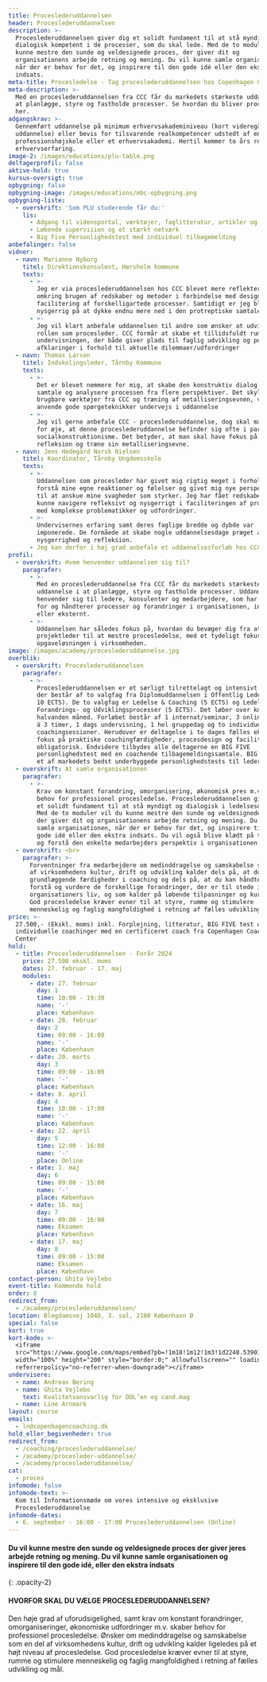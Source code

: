 ```yaml
---
title: Proceslederuddannelsen
header: Proceslederuddannelsen
description: >-
  Proceslederuddannelsen giver dig et solidt fundament til at stå myndigt og
  dialogisk kompetent i de processer, som du skal lede. Med de to moduler vil du
  kunne mestre den sunde og veldesignede proces, der giver dit og
  organisationens arbejde retning og mening. Du vil kunne samle organisationen,
  når der er behov for det, og inspirere til den gode idé eller den ekstra
  indsats.
meta-title: Procesledelse - Tag proceslederuddannelsen hos Copenhagen Coaching Center
meta-description: >-
  Med en proceslederuddannelsen fra CCC får du markedets stærkeste uddannelse i
  at planlægge, styre og fastholde processer. Se hvordan du bliver procesleder
  her.
adgangskrav: >-
  Gennemført uddannelse på minimum erhvervsakademiniveau (kort videregående
  uddannelse) eller bevis for tilsvarende realkompetencer udstedt af en
  professionshøjskole eller et erhvervsakademi. Hertil kommer to års relevant
  erhvervserfaring.
image-2: /images/educations/plu-table.png
deltagerprofil: false
aktive-hold: true
kursus-oversigt: true
opbygning: false
opbygning-image: /images/educations/mbc-opbygning.png
opbygning-liste:
  - overskrift: 'Som PLU studerende får du:'
    lis:
      - Adgang til vidensportal, værktøjer, faglitteratur, artikler og cases
      - Løbende supervision og et stærkt netværk
      - Big Five Personlighedstest med individuel tilbagemelding
anbefalinger: false
vidner:
  - navn: Marianne Nyborg
    titel: Direktionskonsulent, Hørsholm kommune
    texts:
      - >-
        Jeg er via proceslederuddannelsen hos CCC blevet mere reflekteret
        omkring brugen af redskaber og metoder i forbindelse med design og
        facilitering af forskelligartede processer. Samtidigt er jeg blevet
        nysgerrig på at dykke endnu mere ned i den protreptiske samtaleform.
      - >-
        Jeg vil klart anbefale uddannelsen til andre som ønsker at udvikle sig i
        rollen som procesleder. CCC formår at skabe et tillidsfuldt rum for
        undervisningen, der både giver plads til faglig udvikling og personlige
        afklaringer i forhold til aktuelle dilemmaer/udfordringer
  - navn: Thomas Larsen
    titel: Indskolingsleder, Tårnby Kommune
    texts:
      - >-
        Det er blevet nemmere for mig, at skabe den konstruktiv dialog i en
        samtale og analysere processen fra flere perspektiver. Det skyldes
        brugbare værktøjer fra CCC og træning af metalliseringsevnen, ved at
        anvende gode spørgeteknikker undervejs i uddannelse
      - >-
        Jeg vil gerne anbefale CCC - proceslederuddannelse, dog skal man have
        for øje, at denne proceslederuddannelse befinder sig ofte i paradigmet,
        socialkonstruktionisme. Det betyder, at man skal have fokus på egen
        refleksion og træne sin metalliseringsevne.
  - navn: Jens Hedegård Norsk Nielsen
    titel: Koordinator, Tårnby Ungdomsskole
    texts:
      - >-
        Uddannelsen som procesleder har givet mig rigtig meget i forhold til at
        forstå mine egne reaktioner og følelser og givet mig nye perspektiver
        til at anskue mine svagheder som styrker. Jeg har fået redskaber til at
        kunne navigere refleksivt og nysgerrigt i faciliteringen af processer
        med komplekse problematikker og udfordringer.
      - >-
        Undervisernes erfaring samt deres faglige bredde og dybde var
        imponerede. De formåede at skabe nogle uddannelsesdage præget af nærvær,
        nysgerrighed og refleksion.
      - Jeg kan derfor i høj grad anbefale et uddannelsesforløb hos CCC.
profil:
  - overskrift: Hvem henvender uddannelsen sig til?
    paragrafer:
      - >-
        Med en proceslederuddannelse fra CCC får du markedets stærkeste
        uddannelse i at planlægge, styre og fastholde processer. Uddannelsen
        henvender sig til ledere, konsulenter og medarbejdere, som har ansvar
        for og håndterer processer og forandringer i organisationen, internt
        eller eksternt.
      - >-
        Uddannelsen har således fokus på, hvordan du bevæger dig fra at være
        projektleder til at mestre procesledelse, med et tydeligt fokus på
        opgaveløsningen i virksomheden.
image: /images/academy/proceslederuddannelse.jpg
overblik:
  - overskrift: Proceslederuddannelsen
    paragrafer:
      - >-
        Proceslederuddannelsen er et særligt tilrettelagt og intensivt forløb,
        der består af to valgfag fra Diplomuddannelsen i Offentlig Ledelse (ialt
        10 ECTS). De to valgfag er Ledelse & Coaching (5 ECTS) og Ledelse af
        Forandrings- og Udviklingsprocesser (5 ECTS). Det løber over knapt
        halvanden måned. Forløbet består af 1 internat/seminar, 3 online webinar
        á 3 timer, 1 dags undervisning, 1 hel gruppedag og to individuelle
        coachingsessioner. Herudover er deltagelse i to dages fælles eksamen med
        fokus på praktiske coachingfærdigheder, procesdesign og facilitering
        obligatorisk. Endvidere tilbydes alle deltagerne en BIG FIVE
        personlighedstest med en coachende tilbagemeldingssamtale. BIG FIVE er
        et af markedets bedst underbyggede personlighedstests til ledere.
  - overskrift: At samle organisationen
    paragrafer:
      - >-
        Krav om konstant forandring, omorganisering, økonomisk pres m.v. skaber
        behov for professionel procesledelse. Proceslederuddannelsen giver dig
        et solidt fundament til at stå myndigt og dialogisk i ledelsesopgaven.
        Med de to moduler vil du kunne mestre den sunde og veldesignede proces,
        der giver dit og organisationens arbejde retning og mening. Du vil kunne
        samle organisationen, når der er behov for det, og inspirere til den
        gode idé eller den ekstra indsats. Du vil også blive klædt på til at se
        og forstå den enkelte medarbejders perspektiv i organisationen.
  - overskrift: <br>
    paragrafer: >-
      Forventninger fra medarbejdere om medinddragelse og samskabelse som en del
      af virksomhedens kultur, drift og udvikling kalder dels på, at du har
      grundlæggende færdigheder i coaching og dels på, at du kan håndtere,
      forstå og vurdere de forskellige forandringer, der er til stede i
      organisationers liv, og som kalder på løbende tilpasninger og kursskifte.
      God procesledelse kræver evner til at styre, rumme og stimulere
      menneskelig og faglig mangfoldighed i retning af fælles udvikling og mål.
price: >-
  27.500,- (Ekskl. moms) inkl. Forplejning, litteratur, BIG FIVE test og to
  individuelle coachinger med en certificeret coach fra Copenhagen Coaching
  Center
hold:
  - title: Proceslederuddannelsen - Forår 2024
    price: 27.500 ekskl. moms
    dates: 27. februar - 17. maj
    modules:
      - date: 27. februar
        day: 1
        time: 10:00 - 19:30
        name: '-'
        place: København
      - date: 28. februar
        day: 2
        time: 09:00 - 16:00
        name: '-'
        place: København
      - date: 20. marts
        day: 3
        time: 09:00 - 16:00
        name: '-'
        place: København
      - date: 8. april
        day: 4
        time: 10:00 - 17:00
        name: '-'
        place: København
      - date: 22. april
        day: 5
        time: 12:00 - 16:00
        name: '-'
        place: Online
      - date: 1. maj
        day: 6
        time: 09:00 - 15:00
        name: '-'
        place: København
      - date: 16. maj
        day: 7
        time: 09:00 - 16:00
        name: Eksamen
        place: København
      - date: 17. maj
        day: 8
        time: 09:00 - 15:00
        name: Eksamen
        place: København
contact-person: Ghita Vejlebo
event-title: Kommende hold
order: 8
redirect_from:
  - /academy/proceslederuddannelsen/
location: Blegdamsvej 104D, 3. sal, 2100 København Ø
special: false
kort: true
kort-kode: >-
  <iframe
  src="https://www.google.com/maps/embed?pb=!1m18!1m12!1m3!1d2248.539012921064!2d12.571144951594782!3d55.6970020036662!2m3!1f0!2f0!3f0!3m2!1i1024!2i768!4f13.1!3m3!1m2!1s0x465252fc41468a33%3A0x721ebe721a5ba062!2sBlegdamsvej%20104C%2C%202100%20K%C3%B8benhavn!5e0!3m2!1sda!2sdk!4v1652082586059!5m2!1sda!2sdk"
  width="100%" height="200" style="border:0;" allowfullscreen="" loading="lazy"
  referrerpolicy="no-referrer-when-downgrade"></iframe>
undervisere:
  - name: Andreas Bering
  - name: Ghita Vejlebo
    text: Kvalitetsansvarlig for DOL’en og cand.mag
  - name: Line Arnmark
layout: course
emails:
  - ln@copenhagencoaching.dk
hold_eller_begivenheder: true
redirect_from:
  - /coaching/proceslederuddannelse/
  - /academy/procesleder-uddannelse/
  - /academy/proceslederuddannelse/
cat:
  - proces
infomode: false
infomode-text: >-
  Kom til Informationsmøde om vores intensive og eksklusive
  Proceslederuddannelse
infomode-dates:
  - 6. september - 16:00 - 17:00 Proceslederuddannelsen (Online)
---
```

#### Du vil kunne mestre den sunde og veldesignede proces der giver jeres arbejde retning og mening. Du vil kunne samle organisationen og inspirere til den gode idé, eller den ekstra indsats
{: .opacity-2}



#### HVORFOR SKAL DU VÆLGE PROCESLEDERUDDANNELSEN?

Den høje grad af uforudsigelighed, samt krav om konstant forandringer, omorganiseringer, økonomiske udfordringer m.v. skaber behov for professionel procesledelse. Ønsker om medinddragelse og samskabelse som en del af virksomhedens kultur, drift og udvikling kalder ligeledes på et højt niveau af procesledelse. God procesledelse kræver evner til at styre, rumme og stimulere menneskelig og faglig mangfoldighed i retning af fælles udvikling og mål.